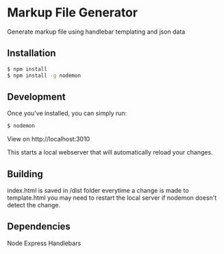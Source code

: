 # Markup File Generator

Generate markup file using handlebar templating and json data

## Installation

```bash
$ npm install
$ npm install -g nodemon 
```

## Development

Once you've installed, you can simply run:

```bash
$ nodemon 
```
View on http://localhost:3010

This starts a local webserver that will automatically reload your changes.

## Building

index.html is saved in  /dist folder everytime a change is made to template.html
you may need to restart the local server if nodemon doesn't detect the change.

## Dependencies

Node
Express
Handlebars 

